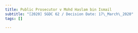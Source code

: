 ```yaml
---
title: Public Prosecutor v Mohd Haslam bin Ismail
subtitle: "[2020] SGDC 62 / Decision Date: 17\_March\_2020"
tags: []

---
```

